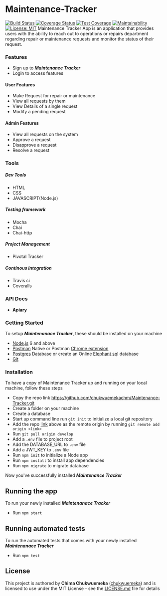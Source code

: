 # Maintenance-Tracker
[![Build Status](https://travis-ci.org/chukwuemekachm/Maintenance-Tracker.svg?branch=develop)](https://travis-ci.org/chukwuemekachm/Maintenance-Tracker) [![Coverage Status](https://coveralls.io/repos/github/chukwuemekachm/Maintenance-Tracker/badge.svg?branch=ch-set-up-coveralls-157647477)](https://coveralls.io/github/chukwuemekachm/Maintenance-Tracker?branch=ch-set-up-coveralls-157647477) [![Test Coverage](https://api.codeclimate.com/v1/badges/d28cbe4f0bc7ae7669b5/test_coverage)](https://codeclimate.com/github/chukwuemekachm/Maintenance-Tracker/test_coverage) [![Maintainability](https://api.codeclimate.com/v1/badges/d28cbe4f0bc7ae7669b5/maintainability)](https://codeclimate.com/github/chukwuemekachm/Maintenance-Tracker/maintainability) [![License: MIT](https://img.shields.io/badge/License-MIT-yellow.svg)](https://opensource.org/licenses/MIT)
Maintenance Tracker App is an application that provides users with the ability to reach out to operations or repairs department regarding repair or maintenance requests and monitor the status of their request.

### Features

- Sign up to **_Maintenance Tracker_**
- Login to access features

#### User Features

- Make Request for repair or maintenance
- View all requests by them
- View Details of a single request
- Modify a pending request

#### Admin Features

- View all requests on the system
- Approve a request
- Disapprove a request
- Resolve a request

### Tools

##### _Dev Tools_

- HTML 
- CSS
- JAVASCRIPT(Node.js)

##### _Testing framework_

- Mocha
- Chai
- Chai-http

##### _Project Management_

- Pivotal Tracker

##### _Continous Integration_

- Travis ci
- Coveralls

### API Docs
- **[Apiary](https://maintenancetracker1.docs.apiary.io/#)**

### Getting Started

To setup **_Maintenanace Tracker_**, these should be installed on your machine

- [Node.js](https://nodejs.org/en/download/current/) 6 and above
- [Postman](https://www.getpostman.com/apps) Native or Postman [Chrome extension](https://chrome.google.com/webstore/detail/postman/fhbjgbiflinjbdggehcddcbncdddomop?hl=en)
- [Postgres](https://www.postgresql.org/download/) Database or create an Online [Elephant sql](https://www.elephantsql.com/) database
- [Git](https://git-scm.com/downloads)

### Installation

To have a copy of Maintenance Tracker up and running on your local machine, follow these steps
- Copy the repo link https://github.com/chukwuemekachm/Maintenance-Tracker.git
- Create a folder on your machine
- Create a database
- Start up command line run ``` git init ```  to initialize a local git repository
- Add the repo [link](https://github.com/chukwuemekachm/Maintenance-Tracker.git) above as the remote origin by running ``` git remote add origin <link> ```
- Run ``` git pull origin develop ```
- Add a ``` .env ``` file to project root
- Add the DATABASE_URL to ``` .env ``` file
- Add a JWT_KEY to ``` .env ``` file
- Run ``` npm init ``` to initialize a Node app
- Run ``` npm install ``` to install app dependencies
- Run ``` npm migrate ``` to migrate database

Now you've successfully installed **_Maintenance Tracker_**

## Running the app

To run your newly installed **_Maintenanace Tracker_**
- Run ``` npm start ```

## Running automated tests
To run the automated tests that comes with your newly installed **_Maintenanace Tracker_**
- Run ``` npm test ```

## License

This project is authored by **Chima Chukwuemeka** ([chukwuemeka](https://github.com/chukwuemekachm)) and is licensed to use under the MIT License - see the [LICENSE.md](LICENSE.md) file for details
